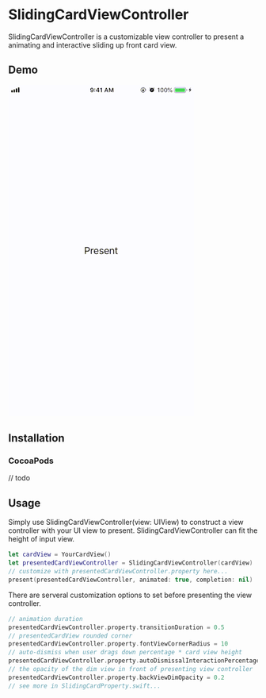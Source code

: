 # SlidingCardViewController
SlidingCardViewController is a customizable view controller to present a animating and interactive sliding up front card view.

## Demo
![Demo](statics/demo.gif)

## Installation

### CocoaPods
// todo


## Usage

Simply use SlidingCardViewController(view: UIView) to construct a view controller with your UI view to present.
SlidingCardViewController can fit the height of input view.
```swift
let cardView = YourCardView()
let presentedCardViewController = SlidingCardViewController(cardView)
// customize with presentedCardViewController.property here...
present(presentedCardViewController, animated: true, completion: nil)
```

There are serveral customization options to set before presenting the view controller.

```swift
// animation duration
presentedCardViewController.property.transitionDuration = 0.5
// presentedCardView rounded corner
presentedCardViewController.property.fontViewCornerRadius = 10
// auto-dismiss when user drags down percentage * card view height
presentedCardViewController.property.autoDismissalInteractionPercentage = 0.5
// the opacity of the dim view in front of presenting view controller
presentedCardViewController.property.backViewDimOpacity = 0.2
// see more in SlidingCardProperty.swift...
```